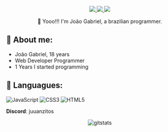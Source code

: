 
<p align="center">
    <a href="https://twitter.com/Juuanzitos">
    <img src="https://img.shields.io/badge/Twitter-307cc5?style=for-the-badge&logo=twitter&logoColor=white"/>
    </a>
    <a href="https://www.linkedin.com/in/juuanzitos/">
    <img src="https://img.shields.io/badge/LinkedIn-307cc5?style=for-the-badge&logo=linkedin&logoColor=white"/>
    </a>
    <img src="https://komarev.com/ghpvc/?username=Juuanzitoos&style=for-the-badge"/>
</p>

<p align="center">
🐧 Yooo!!! I'm João Gabriel, a brazilian programmer.
</p>

## **🐺 About me:**
* João Gabriel, 18 years
* Web Developer Programmer
* 1 Years I started programming

## **📙 Languagues:**
![JavaScript](https://img.shields.io/badge/javascript-%23323330.svg?style=for-the-badge&logo=javascript&logoColor=%23F7DF1E) ![CSS3](https://img.shields.io/badge/css3-%231572B6.svg?style=for-the-badge&logo=css3&logoColor=white) ![HTML5](https://img.shields.io/badge/html5-%23E34F26.svg?style=for-the-badge&logo=html5&logoColor=white) 

**Discord**: juuanzitos

<p align="center">
<img alt=gitstats src="https://github-readme-stats.vercel.app/api?username=Juuanzitoos&theme=graywhite"/>
</p>

